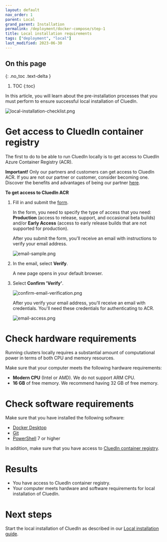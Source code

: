 ```yaml
---
layout: default
nav_order: 1
parent: Local
grand_parent: Installation
permalink: /deployment/docker-compose/step-1
title: Local installation requirements
tags: ["deployment", "local"]
last_modified: 2023-06-30
---
```

## On this page
{: .no_toc .text-delta }
1. TOC
{:toc}

In this article, you will learn about the pre-installation processes that you must perform to ensure successful local installation of CluedIn.

![local-installation-checklist.png](../../assets/images/local-install/local-installation-checklist.png)

# Get access to CluedIn container registry

The first to do to be able to run CluedIn locally is to get access to CluedIn Azure Container Registry (ACR).

**Important!** Only our partners and customers can get access to CluedIn ACR. If you are not our partner or customer, consider becoming one. Discover the benefits and advantages of being our partner [here](https://www.cluedin.com/become-a-partner).

**To get access to CluedIn ACR**

1. Fill in and submit the [form](https://forms.office.com/pages/responsepage.aspx?id=YSiu9fyznUSp50nBTQEawIEsLHex0dtAnRBIgXFdeu5UQ0ZFWU0wUFI4N1lDMkRRSFpPSUg2QjdSWCQlQCN0PWcu).

    In the form, you need to specify the type of access that you need: **Production** (access to release, support, and occasional beta builds) and/or **Early Access** (access to early release builds that are not supported for production).

    After you submit the form, you'll receive an email with instructions to verify your email address.
    
    ![email-sample.png](../../assets/images/local-install/email-sample.png)

1. In the email, select **Verify**.

    A new page opens in your default browser.

1. Select **Confirm 'Verify'**.

    ![confirm-email-verification.png](../../assets/images/local-install/confirm-email-verification.png)
    
    After you verify your email address, you'll receive an email with credentials. You'll need these credentials for authenticating to ACR.

    ![email-access.png](../../assets/images/local-install/email-access.png)

# Check hardware requirements

Running clusters locally requires a substantial amount of computational power in terms of both CPU and memory resources.

Make sure that your computer meets the following hardware requirements:

- **Modern CPU** (Intel or AMD). We do not support ARM CPU.
- **16 GB** of free memory. We recommend having 32 GB of free memory.

# Check software requirements

Make sure that you have installed the following software:

- [Docker Desktop](https://www.docker.com/products/docker-desktop/)
- [Git](https://gitforwindows.org/)
- [PowerShell](https://learn.microsoft.com/en-us/powershell/scripting/install/installing-powershell?view=powershell-7.3) 7 or higher

In addition, make sure that you have access to [CluedIn container registry](#get-access-to-cluedin-container-registry).

# Results

- You have access to CluedIn container registry.
- Your computer meets hardware and software requirements for local installation of CluedIn.

# Next steps

Start the local installation of CluedIn as described in our [Local installation guide](/deployment/docker-compose/step-2).